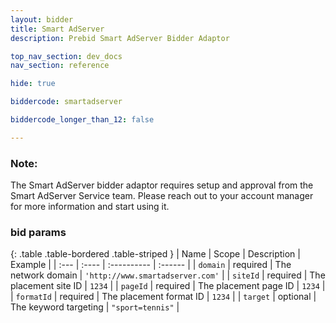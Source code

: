 ```yaml
---
layout: bidder
title: Smart AdServer
description: Prebid Smart AdServer Bidder Adaptor

top_nav_section: dev_docs
nav_section: reference

hide: true

biddercode: smartadserver

biddercode_longer_than_12: false

---
```


### Note:
The Smart AdServer bidder adaptor requires setup and approval from the Smart AdServer Service team. Please reach out to your account manager for more information and start using it.

### bid params

{: .table .table-bordered .table-striped }
| Name | Scope | Description | Example |
| :--- | :---- | :---------- | :------ |
| `domain` | required | The network domain | `'http://www.smartadserver.com'` |
| `siteId` | required | The placement site ID | `1234` |
| `pageId` | required | The placement page ID | `1234` |
| `formatId` | required | The placement format ID | `1234` |
| `target` | optional | The keyword targeting | `"sport=tennis"` |
